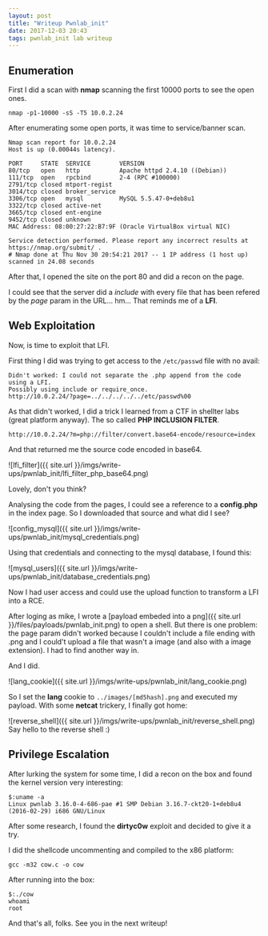 ```yaml
---
layout: post
title: "Writeup Pwnlab_init"
date: 2017-12-03 20:43
tags: pwnlab_init lab writeup
---
```

## Enumeration
First I did a scan with **nmap** scanning the first 10000 ports to see the open ones.

```nmap -p1-10000 -sS -T5 10.0.2.24```

After enumerating some open ports, it was time to service/banner scan.
```
Nmap scan report for 10.0.2.24
Host is up (0.00044s latency).

PORT     STATE  SERVICE        VERSION
80/tcp   open   http           Apache httpd 2.4.10 ((Debian))
111/tcp  open   rpcbind        2-4 (RPC #100000)
2791/tcp closed mtport-regist
3014/tcp closed broker_service
3306/tcp open   mysql          MySQL 5.5.47-0+deb8u1
3322/tcp closed active-net
3665/tcp closed ent-engine
9452/tcp closed unknown
MAC Address: 08:00:27:22:B7:9F (Oracle VirtualBox virtual NIC)

Service detection performed. Please report any incorrect results at https://nmap.org/submit/ .
# Nmap done at Thu Nov 30 20:54:21 2017 -- 1 IP address (1 host up) scanned in 24.08 seconds
```

After that, I opened the site on the port 80 and did a recon on the page.

I could see that the server did a *include* with every file that has been refered
by the *page* param in the URL... hm...
That reminds me of a **LFI**.

## Web Exploitation

Now, is time to exploit that LFI.

First thing I did was trying to get access to the `/etc/passwd` file with no avail:

```
Didn't worked: I could not separate the .php append from the code using a LFI.
Possibly using include or require_once.
http://10.0.2.24/?page=../../../../../etc/passwd%00
```

As that didn't worked, I did a trick I learned from a CTF in shellter labs (great platform anyway). The so called **PHP INCLUSION FILTER**.

```
http://10.0.2.24/?m=php://filter/convert.base64-encode/resource=index
```
And that returned me the source code encoded in base64.

![lfi_filter]({{ site.url }}/imgs/write-ups/pwnlab_init/lfi_filter_php_base64.png)

Lovely, don't you think?

Analysing the code from the pages, I could see a reference to a __config.php__
in the index page. So I downloaded that source and what did I see?

![config_mysql]({{ site.url }}/imgs/write-ups/pwnlab_init/mysql_credentials.png)

Using that credentials and connecting to the mysql database, I found this:

![mysql_users]({{ site.url }}/imgs/write-ups/pwnlab_init/database_credentials.png)

Now I had user access and could use the upload function to transform a LFI
into a RCE.

After loging as mike, I wrote a [payload embeded into a png]({{ site.url }}/files/payloads/pwnlab_init.png) to open a shell. But there is one problem: the page param didn't worked because
I couldn't include a file ending with .png and I could't upload a file that
wasn't a image (and also with a image extension). I had to find another way in.

And I did.

![lang_cookie]({{ site.url }}/imgs/write-ups/pwnlab_init/lang_cookie.png)

So I set the **lang** cookie to ``../images/[md5hash].png`` and executed my payload.
With some **netcat** trickery, I finally got home:

![reverse_shell]({{ site.url }}/imgs/write-ups/pwnlab_init/reverse_shell.png)
Say hello to the reverse shell :)

## Privilege Escalation

After lurking the system for some time, I did a recon on the box and found the
kernel version very interesting:

```
$:uname -a
Linux pwnlab 3.16.0-4-686-pae #1 SMP Debian 3.16.7-ckt20-1+deb8u4 (2016-02-29) i686 GNU/Linux
```

After some research, I found the **dirtyc0w** exploit and decided to give it a try.

I did the shellcode uncommenting and compiled to the x86 platform:
```
gcc -m32 cow.c -o cow
```

After running into the box:

```
$:./cow
whoami
root
```

And that's all, folks. See you in the next writeup!
